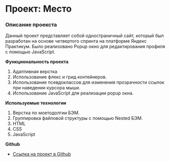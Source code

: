 # Проект: Место

### Описание проекста

Данный проект представляет собой одностраничный сайт, который был разработан на основе четвертого спринта на платформе Яндекс Практикум. Было реализовано Popup окно для редактирования профиля с помощью JavaScript.

**Функциональность проекта**

1. Адаптивная верстка
2. Использование флекс и грид контейнеров.
3. Использование псевдоклассов для изменения прозрачности ссылок при наведении курсора мыши.
4. Использование JavaScript для реализации popup окна.

**Используемые технологии**

1. Верстка по моетодолгии БЭМ.
2. Группировка файловой структуры с помощью Nested БЭМ.
3. HTML
4. CSS
5. JavaScript

**Github**

* [Ссылка на проект в Github]()
